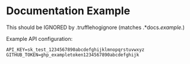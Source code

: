 # Documentation Example

This should be IGNORED by .trufflehogignore (matches .*docs.*example.*)

Example API configuration:
```
API_KEY=sk_test_1234567890abcdefghijklmnopqrstuvwxyz
GITHUB_TOKEN=ghp_exampletoken1234567890abcdefghijk
```
